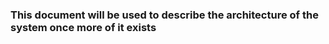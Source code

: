 ### This document will be used to describe the architecture of the system once more of it exists ###